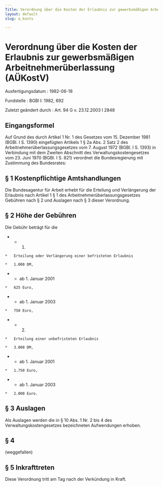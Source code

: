 ```yaml
---
Title: Verordnung über die Kosten der Erlaubnis zur gewerbsmäßigen Arbeitnehmerüberlassung
layout: default
slug: a_kostv

---
```


# Verordnung über die Kosten der Erlaubnis zur gewerbsmäßigen Arbeitnehmerüberlassung (AÜKostV)

Ausfertigungsdatum
:   1982-06-18

Fundstelle
:   BGBl I: 1982, 692

Zuletzt geändert durch
:   Art. 94 G v. 23.12.2003 I 2848


## Eingangsformel

Auf Grund des durch Artikel 1 Nr. 1 des Gesetzes vom 15. Dezember 1981
(BGBl. I S. 1390) eingefügten Artikels 1 § 2a Abs. 2 Satz 2 des
Arbeitnehmerüberlassungsgesetzes vom 7. August 1972 (BGBl. I S. 1393)
in Verbindung mit dem Zweiten Abschnitt des Verwaltungskostengesetzes
vom 23. Juni 1970 (BGBl. I S. 821) verordnet die Bundesregierung mit
Zustimmung des Bundesrates:


## § 1 Kostenpflichtige Amtshandlungen

Die Bundesagentur für Arbeit erhebt für die Erteilung und Verlängerung
der Erlaubnis nach Artikel 1 § 1 des Arbeitnehmerüberlassungsgesetzes
Gebühren nach § 2 und Auslagen nach § 3 dieser Verordnung.


## § 2 Höhe der Gebühren

Die Gebühr beträgt für die

*    *   1.

    *   Erteilung oder Verlängerung einer befristeten Erlaubnis

    *   1.000 DM,


*    *   ab 1. Januar 2001

    *   625 Euro,


*    *   ab 1. Januar 2003

    *   750 Euro,


*    *   2.

    *   Erteilung einer unbefristeten Erlaubnis

    *   3.000 DM,


*    *   ab 1. Januar 2001

    *   1.750 Euro,


*    *   ab 1. Januar 2003

    *   2.000 Euro.





## § 3 Auslagen

Als Auslagen werden die in § 10 Abs. 1 Nr. 2 bis 4 des
Verwaltungskostengesetzes bezeichneten Aufwendungen erhoben.


## § 4

(weggefallen)


## § 5 Inkrafttreten

Diese Verordnung tritt am Tag nach der Verkündung in Kraft.

